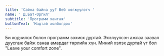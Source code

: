 ```yaml
---
title: 'Сайна байна уу? Веб хөгжүүлэгч '
name: ' Д.Бат-Оргил'
subtitle: 'Программ хангаж'
buttonText: 'Надтай холбогдох'
---
```


Би кодчилох болон программ зохиох дуртай. Эхэлүүлсэн ажлаа заавал дуусгаж байж санаа амардаг төрлийн хүн. Миний хэлэх дуртай үг бол "Leave your comfort zone".
